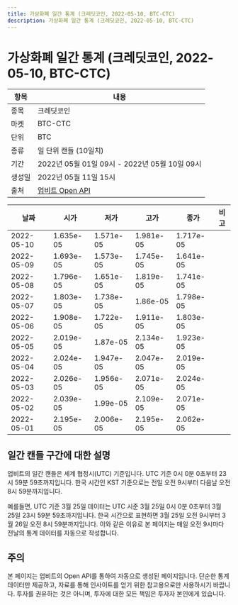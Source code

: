 ```yaml
---
title: 가상화폐 일간 통계 (크레딧코인, 2022-05-10, BTC-CTC)
description: 가상화폐 일간 통계 (크레딧코인, 2022-05-10, BTC-CTC)
---
```



가상화폐 일간 통계 (크레딧코인, 2022-05-10, BTC-CTC)
===

|항목|내용|
|--|--|
|종목|크레딧코인|
|마켓|BTC-CTC|
|단위|BTC|
|종류|일 단위 캔들 (10일치)|
|기간|2022년 05월 01일 09시 - 2022년 05월 10일 09시|
|생성일|2022년 05월 11일 15시|
|출처|[업비트 Open API](https://docs.upbit.com)|


|날짜|시가|저가|고가|종가|비고|
|--|--|--|--|--|--|
|2022-05-10|1.635e-05|1.571e-05|1.981e-05|1.717e-05|    |
|2022-05-09|1.693e-05|1.573e-05|1.745e-05|1.641e-05|    |
|2022-05-08|1.796e-05|1.651e-05|1.819e-05|1.741e-05|    |
|2022-05-07|1.803e-05|1.738e-05|1.86e-05|1.798e-05|    |
|2022-05-06|1.908e-05|1.722e-05|1.911e-05|1.803e-05|    |
|2022-05-05|2.019e-05|1.87e-05|2.134e-05|1.923e-05|    |
|2022-05-04|2.024e-05|1.947e-05|2.047e-05|2.019e-05|    |
|2022-05-03|2.026e-05|1.956e-05|2.071e-05|2.024e-05|    |
|2022-05-02|2.039e-05|1.99e-05|2.109e-05|2.071e-05|    |
|2022-05-01|2.195e-05|2.006e-05|2.195e-05|2.062e-05|    |


일간 캔들 구간에 대한 설명
---


업비트의 일간 캔들은 세계 협정시(UTC) 기준입니다. 
UTC 기준 0시 0분 0초부터 23시 59분 59초까지입니다. 
한국 시간인 KST 기준으로는 전일 오전 9시부터 다음날 오전 8시 59분까지입니다. 


예를들면, UTC 기준 3월 25일 데이터는 UTC 시준 3월 25일 0시 0분 0초부터 3월 25일 23시 59분 59초까지입니다. 
한국 시간으로 표현하면 3월 25일 오전 9시부터 3월 26일 오전 8시 59분까지입니다. 
이와 같은 이유로 본 페이지는 매일 오전 9시마다 전날의 통계 데이터를 자동으로 작성합니다. 


주의
---


본 페이지는 업비트의 Open API를 통하여 자동으로 생성된 페이지입니다. 
단순한 통계 데이터만 제공하고, 자료를 통해 인사이트를 얻기 위한 참고용으로만 사용하시기 바랍니다. 
투자를 권유하는 것은 아니며, 투자에 대한 모든 책임은 투자자 본인에게 있습니다. 
